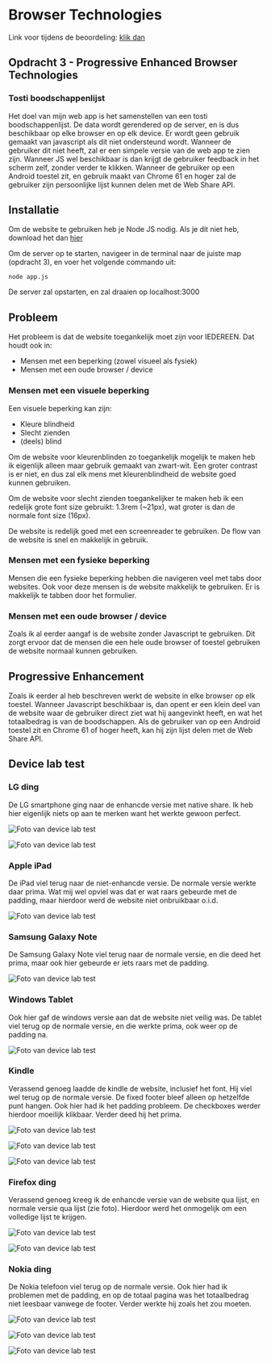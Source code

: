 # Browser Technologies

Link voor tijdens de beoordeling: [klik dan](https://79a63b24.ngrok.io)

## Opdracht 3 - Progressive Enhanced Browser Technologies

### Tosti boodschappenlijst

Het doel van mijn web app is het samenstellen van een tosti boodschappenlijst. De data wordt gerendered op de server, en is dus beschikbaar op elke browser en op elk device. Er wordt geen gebruik gemaakt van javascript als dit niet ondersteund wordt. Wanneer de gebruiker dit niet heeft, zal er een simpele versie van de web app te zien zijn. Wanneer JS wel beschikbaar is dan krijgt de gebruiker feedback in het scherm zelf, zonder verder te klikken. Wanneer de gebruiker op een Android toestel zit, en gebruik maakt van Chrome 61 en hoger zal de gebruiker zijn persoonlijke lijst kunnen delen met de Web Share API.

## Installatie

Om de website te gebruiken heb je Node JS nodig. Als je dit niet heb, download het dan [hier](https://nodejs.org/en/)

Om de server op te starten, navigeer in de terminal naar de juiste map (opdracht 3), en voer het volgende commando uit:

``node app.js``

De server zal opstarten, en zal draaien op localhost:3000

## Probleem

Het probleem is dat de website toegankelijk moet zijn voor IEDEREEN. Dat houdt ook in:

- Mensen met een beperking (zowel visueel als fysiek)
- Mensen met een oude browser / device

### Mensen met een visuele beperking

Een visuele beperking kan zijn:

- Kleure blindheid
- Slecht zienden
- (deels) blind

Om de website voor kleurenblinden zo toegankelijk mogelijk te maken heb ik eigenlijk alleen maar gebruik gemaakt van zwart-wit. Een groter contrast is er niet, en dus zal elk mens met kleurenblindheid de website goed kunnen gebruiken.

Om de website voor slecht zienden toegankelijker te maken heb ik een redelijk grote font size gebruikt: 1.3rem (~21px), wat groter is dan de normale font size (16px).

De website is redelijk goed met een screenreader te gebruiken. De flow van de website is snel en makkelijk in gebruik.

### Mensen met een fysieke beperking

Mensen die een fysieke beperking hebben die navigeren veel met tabs door websites. Ook voor deze mensen is de website makkelijk te gebruiken. Er is makkelijk te tabben door het formulier.

### Mensen met een oude browser / device

Zoals ik al eerder aangaf is de website zonder Javascript te gebruiken. Dit zorgt ervoor dat de mensen die een hele oude browser of toestel gebruiken de website normaal kunnen gebruiken.

## Progressive Enhancement

Zoals ik eerder al heb beschreven werkt de website in elke browser op elk toestel. Wanneer Javascript beschikbaar is, dan opent er een klein deel van de website waar de gebruiker direct ziet wat hij aangevinkt heeft, en wat het totaalbedrag is van de boodschappen. Als de gebruiker van op een Android toestel zit en Chrome 61 of hoger heeft, kan hij zijn lijst delen met de Web Share API.

## Device lab test

### LG ding

De LG smartphone ging naar de enhancde versie met native share. Ik heb hier eigenlijk niets op aan te merken want het werkte gewoon perfect.

![Foto van device lab test](https://i.imgur.com/H8siDrL.png)

![Foto van device lab test](https://i.imgur.com/y1h5CC6.png)

### Apple iPad

De iPad viel terug naar de niet-enhancde versie. De normale versie werkte daar prima. Wat mij wel opviel was dat er wat raars gebeurde met de padding, maar hierdoor werd de website niet onbruikbaar o.i.d.

![Foto van device lab test](https://i.imgur.com/OWa7KvC.png)

### Samsung Galaxy Note

De Samsung Galaxy Note viel terug naar de normale versie, en die deed het prima, maar ook hier gebeurde er iets raars met de padding.

![Foto van device lab test](https://i.imgur.com/7UJtbPP.png)

### Windows Tablet

Ook hier gaf de windows versie aan dat de website niet veilig was. De tablet viel terug op de normale versie, en die werkte prima, ook weer op de padding na.

![Foto van device lab test](https://i.imgur.com/t1jewUd.png)

### Kindle

Verassend genoeg laadde de kindle de website, inclusief het font. Hij viel wel terug op de normale versie. De fixed footer bleef alleen op hetzelfde punt hangen. Ook hier had ik het padding probleem. De checkboxes werder hierdoor moeilijk klikbaar. Verder deed hij het prima.

![Foto van device lab test](https://i.imgur.com/iqMaE3Z.png)

![Foto van device lab test](https://i.imgur.com/F15Vowu.png)

![Foto van device lab test](https://i.imgur.com/9nsg0MD.png)

### Firefox ding

Verassend genoeg kreeg ik de enhancde versie van de website qua lijst, en normale versie qua lijst (zie foto). Hierdoor werd het onmogelijk om een volledige lijst te krijgen.

![Foto van device lab test](https://imgur.com/aSiLQta.png)

![Foto van device lab test](https://imgur.com/TAOc2Ij.png)

### Nokia ding

De Nokia telefoon viel terug op de normale versie. Ook hier had ik problemen met de padding, en op de totaal pagina was het totaalbedrag niet leesbaar vanwege de footer. Verder werkte hij zoals het zou moeten.

![Foto van device lab test](https://i.imgur.com/fc1FuUO.png)

![Foto van device lab test](https://i.imgur.com/5g7x7e3.png)

![Foto van device lab test](https://i.imgur.com/yPBVQg4.png)
